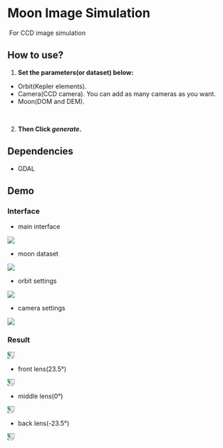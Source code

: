 # Moon Image Simulation

​	For CCD image simulation






## How to use?

1.  **Set the parameters(or dataset) below:**
   - Orbit(Kepler elements).
   - Camera(CCD camera). You can add as many cameras as you want.
   - Moon(DOM  and DEM). 

​	

2. **Then Click *generate*.**  



## Dependencies

- GDAL  


## Demo

### Interface

- main interface
<img src="https://github.com/Liu-Yuzhen/MoonProject/blob/master/pic/image-20210503201617480.png"  div align=center />




- moon dataset
<img src="https://github.com/Liu-Yuzhen/MoonProject/blob/master/pic/image-20210503201854420.png"  div align=center />




- orbit settings
<img src="https://github.com/Liu-Yuzhen/MoonProject/blob/master/pic/image-20210503201928303.png"  div align=center />


- camera settings
<img src="https://github.com/Liu-Yuzhen/MoonProject/blob/master/pic/image-20210503201953342.png" div align=center />





### Result
<img src="https://github.com/Liu-Yuzhen/MoonProject/blob/master/pic/image-20210503202234226.png" style="transform:rotate(90deg);" div align=center />


- front lens(23.5°)
<img src="https://github.com/Liu-Yuzhen/MoonProject/blob/master/pic/front.jpg" style="transform:rotate(90deg);" div align=center />




- middle lens(0°)
<img src="https://github.com/Liu-Yuzhen/MoonProject/blob/master/pic/mid.jpg" style="transform:rotate(90deg);" div align=center />




- back lens(-23.5°)
<img src="https://github.com/Liu-Yuzhen/MoonProject/blob/master/pic/back.jpg" style="transform:rotate(90deg);" div align=center />

